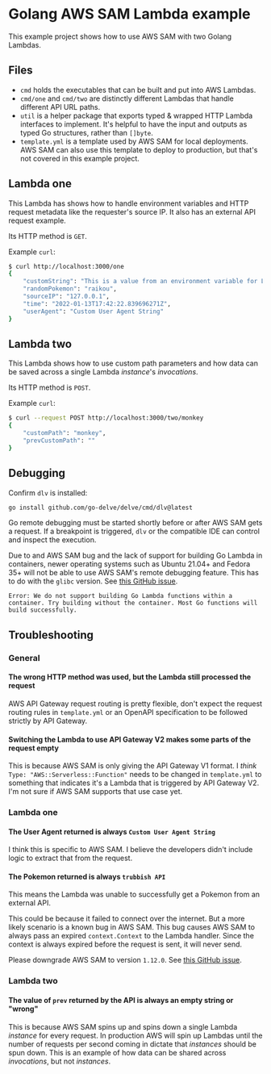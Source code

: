 # Golang AWS SAM Lambda example
This example project shows how to use AWS SAM with two Golang Lambdas.

## Files
* `cmd` holds the executables that can be built and put into AWS Lambdas.
* `cmd/one` and `cmd/two` are distinctly different Lambdas that handle different API URL paths.
* `util` is a helper package that exports typed & wrapped HTTP Lambda interfaces to implement. It's helpful to have the
  input and outputs as typed Go structures, rather than `[]byte`.
* `template.yml` is a template used by AWS SAM for local deployments. AWS SAM can also use this template to deploy to
  production, but that's not covered in this example project.

## Lambda one
This Lambda has shows how to handle environment variables and HTTP request metadata like the requester's source IP. It
also has an external API request example.

Its HTTP method is `GET`.

Example `curl`:
```bash
$ curl http://localhost:3000/one
{
    "customString": "This is a value from an environment variable for Lambda one.",
    "randomPokemon": "raikou",
    "sourceIP": "127.0.0.1",
    "time": "2022-01-13T17:42:22.839696271Z",
    "userAgent": "Custom User Agent String"
}
```

## Lambda two
This Lambda shows how to use custom path parameters and how data can be saved across a single Lambda _instance_'s
_invocations_.

Its HTTP method is `POST`.

Example `curl`:
```bash
$ curl --request POST http://localhost:3000/two/monkey
{
    "customPath": "monkey",
    "prevCustomPath": ""
}
```

## Debugging
Confirm `dlv` is installed:
```bash
go install github.com/go-delve/delve/cmd/dlv@latest
```

Go remote debugging must be started shortly before or after AWS SAM gets a request. If a breakpoint is triggered, `dlv`
or the compatible IDE can control and inspect the execution.

Due to and AWS SAM bug and the lack of support for building Go Lambda in containers, newer operating systems such as
Ubuntu 21.04+ and Fedora 35+ will not be able to use AWS SAM's remote debugging feature. This has to do with the
`glibc` version. See [this GitHub issue](https://github.com/aws/aws-sam-cli/issues/2294).

`Error: We do not support building Go Lambda functions within a container. Try building without the container. Most Go functions will build successfully.`

## Troubleshooting
### General
#### The wrong HTTP method was used, but the Lambda still processed the request
AWS API Gateway request routing is pretty flexible, don't expect the request routing rules in `template.yml` or an
OpenAPI specification to be followed strictly by API Gateway.

#### Switching the Lambda to use API Gateway V2 makes some parts of the request empty
This is because AWS SAM is only giving the API Gateway V1 format. I _think_ `Type: "AWS::Serverless::Function"` needs to
be changed in `template.yml` to something that indicates it's a Lambda that is triggered by API Gateway V2. I'm not sure
if AWS SAM supports that use case yet.

### Lambda one
#### The User Agent returned is always `Custom User Agent String`
I think this is specific to AWS SAM. I believe the developers didn't include logic to extract that from the request.

#### The Pokemon returned is always `trubbish API`
This means the Lambda was unable to successfully get a Pokemon from an external API.

This could be because it failed to connect over the internet. But a more likely scenario is a known bug in AWS SAM. This
bug causes AWS SAM to always pass an expired `context.Context` to the Lambda handler. Since the context is always
expired before the request is sent, it will never send.

Please downgrade AWS SAM to version `1.12.0`.
See [this GitHub issue](https://github.com/aws/aws-sam-cli/issues/2510#issuecomment-827497820).

### Lambda two
#### The value of `prev` returned by the API is always an empty string or "wrong"
This is because AWS SAM spins up and spins down a single Lambda _instance_ for every request. In production AWS will
spin up Lambdas until the number of requests per second coming in dictate that _instances_ should be spun down. This is
an example of how data can be shared across _invocations_, but not _instances_.
